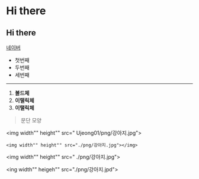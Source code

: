 # Hi there 
## Hi there

[네이버](https://naver.com)

- 첫번째
-  두번째
-   세번째
    
***
1. **볼드체**
2. **이탤릭체**
3. __이탤릭체__

>문단 모양

<img width"" height"" src=" Ujeong01/png/강아지.jpg"></img>


    <img width"" height"" src="./png/강아지.jpg"></img>
    
<img width"" height"" src=" ./png/강아지.jpg"></img>
    
    
 <ing width"" heigeh"" src="./png/강아지.jpd"></img>
